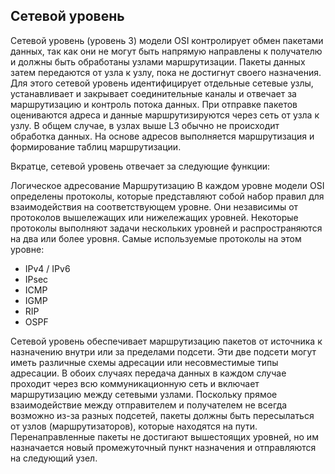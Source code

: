 ## Сетевой уровень

Сетевой уровень (уровень 3) модели OSI контролирует обмен пакетами данных, так как они не могут быть напрямую направлены к получателю и должны быть обработаны узлами маршрутизации. Пакеты данных затем передаются от узла к узлу, пока не достигнут своего назначения. Для этого сетевой уровень идентифицирует отдельные сетевые узлы, устанавливает и закрывает соединительные каналы и отвечает за маршрутизацию и контроль потока данных. При отправке пакетов оцениваются адреса и данные маршрутизируются через сеть от узла к узлу. В общем случае, в узлах выше L3 обычно не происходит обработка данных. На основе адресов выполняется маршрутизация и формирование таблиц маршрутизации.

Вкратце, сетевой уровень отвечает за следующие функции:

Логическое адресование
Маршрутизацию
В каждом уровне модели OSI определены протоколы, которые представляют собой набор правил для взаимодействия на соответствующем уровне. Они независимы от протоколов вышележащих или нижележащих уровней. Некоторые протоколы выполняют задачи нескольких уровней и распространяются на два или более уровня. Самые используемые протоколы на этом уровне:

* IPv4 / IPv6
* IPsec
* ICMP
* IGMP
* RIP
* OSPF

Сетевой уровень обеспечивает маршрутизацию пакетов от источника к назначению внутри или за пределами подсети. Эти две подсети могут иметь различные схемы адресации или несовместимые типы адресации. В обоих случаях передача данных в каждом случае проходит через всю коммуникационную сеть и включает маршрутизацию между сетевыми узлами. Поскольку прямое взаимодействие между отправителем и получателем не всегда возможно из-за разных подсетей, пакеты должны быть пересылаться от узлов (маршрутизаторов), которые находятся на пути. Перенаправленные пакеты не достигают вышестоящих уровней, но им назначается новый промежуточный пункт назначения и отправляются на следующий узел.